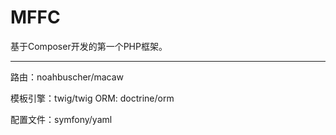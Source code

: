 # MFFC
基于Composer开发的第一个PHP框架。

---
路由：noahbuscher/macaw 

模板引擎：twig/twig ORM: doctrine/orm

配置文件：symfony/yaml